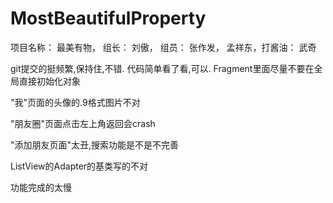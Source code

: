 # MostBeautifulProperty
项目名称： 最美有物， 组长： 刘傲， 组员： 张作发， 孟祥东，打酱油： 武奇


git提交的挺频繁,保持住,不错.
代码简单看了看,可以.
Fragment里面尽量不要在全局直接初始化对象    

"我"页面的头像的.9格式图片不对    

"朋友圈"页面点击左上角返回会crash    

"添加朋友页面"太丑,搜索功能是不是不完善    

ListView的Adapter的基类写的不对    

功能完成的太慢